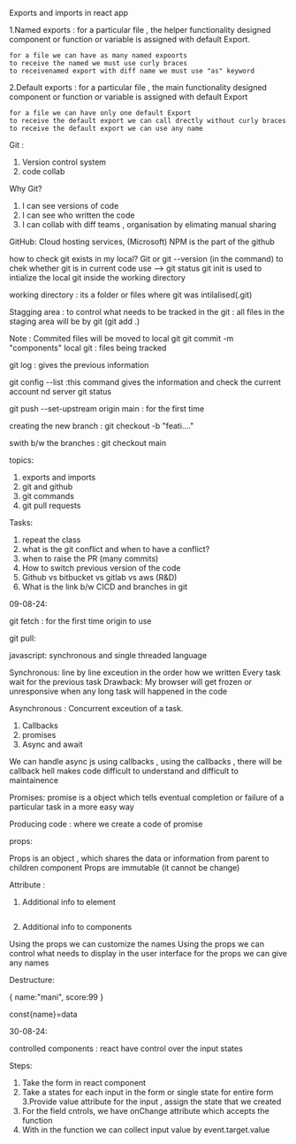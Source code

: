 


Exports and imports in react app

1.Named exports : for a particular file , the helper functionality designed component or function or variable is assigned with default Export.

    for a file we can have as many named expoorts
    to receive the named we must use curly braces
    to receivenamed export with diff name we must use "as" keyword

2.Default exports : for a particular file , the main functionality designed component or function or variable is assigned with default Export

    for a file we can have only one default Export
    to receive the default export we can call drectly without curly braces
    to receive the default export we can use any name






Git : 
1. Version control system
2. code collab

Why Git?
1. I can see versions of code
2. I can see who written the code
3. I can collab with diff teams , organisation by elimating manual sharing

GitHub: Cloud hosting services, (Microsoft)
NPM is the part of the github

how to check git exists in my local?
Git or git --version (in the command) 
to chek whether git is in current code use --> git status
git init is used to intialize the local git inside the working directory


working directory : its a folder or files where git was intilalised(.git)

Stagging area : to control what needs to be tracked in the git : all files in the staging area will be by git (git add .)

Note : Commited files will  be moved to local git
git commit -m "components"
local git : files being tracked

git log : gives the previous information

git config --list :this command gives the information and check the current account nd server git status

git push --set-upstream origin main : for the first time

creating the new branch : git checkout -b "feati...."

swith b/w the branches : git checkout main


topics:
1. exports and imports
2. git and github
3. git commands
4. git pull requests

Tasks: 
1. repeat the class
2. what is the git conflict and when to have a conflict?
3. when to raise the PR (many commits)
4. How to switch previous version of the code
5. Github vs bitbucket vs gitlab vs aws (R&D)
6. What is the link b/w CICD and branches in git

09-08-24:

git fetch : for the first time origin to use

git pull: 


javascript: synchronous and single threaded language

Synchronous: line by line exceution in the order how we written
Every task wait for the previous task
Drawback: My browser will get frozen or unresponsive when any long task will happened in the code

Asynchronous : Concurrent exceution of a task.
1. Callbacks
2. promises
3. Async and await 


We can handle async js using callbacks , using the callbacks , there will be callback hell makes code difficult to understand and difficult to maintainence

Promises:  promise is a object which tells eventual completion or failure of a particular task in a more easy way

Producing code : where we create a code of promise

props:

Props is an object , which shares the data or information from parent to children component
Props are immutable (it cannot be change)

Attribute : 
1. Additional info to element
<img src="" alt="" width="" height="">

2. Additional info to components 

Using the props we can customize the names
Using the props we can control what needs to display in the user interface 
for the props we can give any names


Destructure:

{
    name:"mani",
    score:99
}

const{name}=data

30-08-24:

controlled components : react have control over the input states 

Steps:

1. Take the form in react component
2. Take a states for each input in the form or single state for entire form 
3.Provide value attribute for the input , assign the state that we created
4. For the field cntrols, we have onChange attribute which accepts the function
5. With in the function we can collect input value by event.target.value
